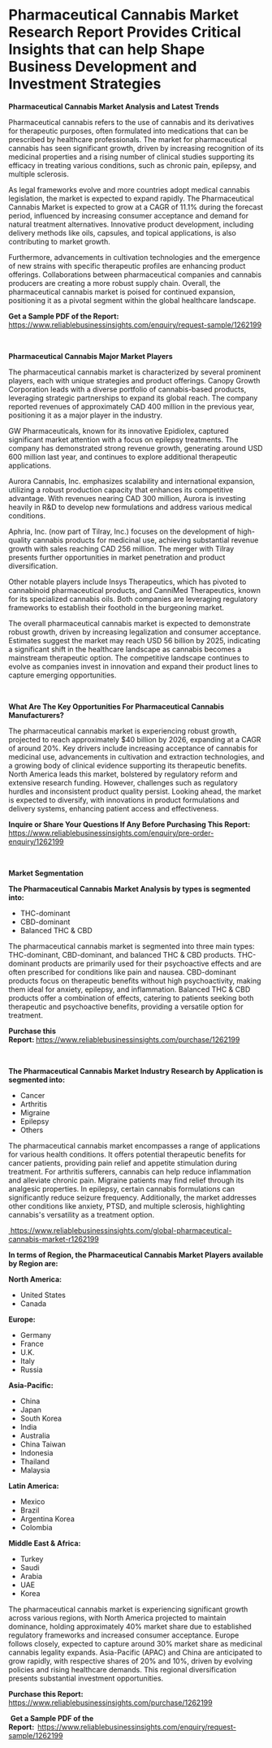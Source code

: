 <p><h1>Pharmaceutical Cannabis Market Research Report Provides Critical Insights that can help Shape Business Development and Investment Strategies</h1></p><p><strong>Pharmaceutical Cannabis Market Analysis and Latest Trends</strong></p>
<p><p>Pharmaceutical cannabis refers to the use of cannabis and its derivatives for therapeutic purposes, often formulated into medications that can be prescribed by healthcare professionals. The market for pharmaceutical cannabis has seen significant growth, driven by increasing recognition of its medicinal properties and a rising number of clinical studies supporting its efficacy in treating various conditions, such as chronic pain, epilepsy, and multiple sclerosis.</p><p>As legal frameworks evolve and more countries adopt medical cannabis legislation, the market is expected to expand rapidly. The Pharmaceutical Cannabis Market is expected to grow at a CAGR of 11.1% during the forecast period, influenced by increasing consumer acceptance and demand for natural treatment alternatives. Innovative product development, including delivery methods like oils, capsules, and topical applications, is also contributing to market growth.</p><p>Furthermore, advancements in cultivation technologies and the emergence of new strains with specific therapeutic profiles are enhancing product offerings. Collaborations between pharmaceutical companies and cannabis producers are creating a more robust supply chain. Overall, the pharmaceutical cannabis market is poised for continued expansion, positioning it as a pivotal segment within the global healthcare landscape.</p></p>
<p><strong>Get a Sample PDF of the Report:&nbsp;</strong> <a href="https://www.reliablebusinessinsights.com/enquiry/request-sample/1262199?utm_campaign=115&utm_medium=2&utm_source=Github&utm_content=ia&utm_term=19042025&utm_id=pharmaceutical-cannabis">https://www.reliablebusinessinsights.com/enquiry/request-sample/1262199</a></p>
<p>&nbsp;</p>
<p><strong>Pharmaceutical Cannabis Major Market Players</strong></p>
<p><p>The pharmaceutical cannabis market is characterized by several prominent players, each with unique strategies and product offerings. Canopy Growth Corporation leads with a diverse portfolio of cannabis-based products, leveraging strategic partnerships to expand its global reach. The company reported revenues of approximately CAD 400 million in the previous year, positioning it as a major player in the industry.</p><p>GW Pharmaceuticals, known for its innovative Epidiolex, captured significant market attention with a focus on epilepsy treatments. The company has demonstrated strong revenue growth, generating around USD 600 million last year, and continues to explore additional therapeutic applications.</p><p>Aurora Cannabis, Inc. emphasizes scalability and international expansion, utilizing a robust production capacity that enhances its competitive advantage. With revenues nearing CAD 300 million, Aurora is investing heavily in R&D to develop new formulations and address various medical conditions.</p><p>Aphria, Inc. (now part of Tilray, Inc.) focuses on the development of high-quality cannabis products for medicinal use, achieving substantial revenue growth with sales reaching CAD 256 million. The merger with Tilray presents further opportunities in market penetration and product diversification.</p><p>Other notable players include Insys Therapeutics, which has pivoted to cannabinoid pharmaceutical products, and CanniMed Therapeutics, known for its specialized cannabis oils. Both companies are leveraging regulatory frameworks to establish their foothold in the burgeoning market.</p><p>The overall pharmaceutical cannabis market is expected to demonstrate robust growth, driven by increasing legalization and consumer acceptance. Estimates suggest the market may reach USD 56 billion by 2025, indicating a significant shift in the healthcare landscape as cannabis becomes a mainstream therapeutic option. The competitive landscape continues to evolve as companies invest in innovation and expand their product lines to capture emerging opportunities.</p></p>
<p>&nbsp;</p>
<p><strong>What Are The Key Opportunities For Pharmaceutical Cannabis Manufacturers?</strong></p>
<p><p>The pharmaceutical cannabis market is experiencing robust growth, projected to reach approximately $40 billion by 2026, expanding at a CAGR of around 20%. Key drivers include increasing acceptance of cannabis for medicinal use, advancements in cultivation and extraction technologies, and a growing body of clinical evidence supporting its therapeutic benefits. North America leads this market, bolstered by regulatory reform and extensive research funding. However, challenges such as regulatory hurdles and inconsistent product quality persist. Looking ahead, the market is expected to diversify, with innovations in product formulations and delivery systems, enhancing patient access and effectiveness.</p></p>
<p><strong>Inquire or Share Your Questions If Any Before Purchasing This Report:</strong> <a href="https://www.reliablebusinessinsights.com/enquiry/pre-order-enquiry/1262199?utm_campaign=115&utm_medium=2&utm_source=Github&utm_content=ia&utm_term=19042025&utm_id=pharmaceutical-cannabis">https://www.reliablebusinessinsights.com/enquiry/pre-order-enquiry/1262199</a></p>
<p>&nbsp;</p>
<p><strong>Market Segmentation</strong></p>
<p><strong>The Pharmaceutical Cannabis Market Analysis by types is segmented into:</strong></p>
<p><ul><li>THC-dominant</li><li>CBD-dominant</li><li>Balanced THC & CBD</li></ul></p>
<p><p>The pharmaceutical cannabis market is segmented into three main types: THC-dominant, CBD-dominant, and balanced THC & CBD products. THC-dominant products are primarily used for their psychoactive effects and are often prescribed for conditions like pain and nausea. CBD-dominant products focus on therapeutic benefits without high psychoactivity, making them ideal for anxiety, epilepsy, and inflammation. Balanced THC & CBD products offer a combination of effects, catering to patients seeking both therapeutic and psychoactive benefits, providing a versatile option for treatment.</p></p>
<p><strong>Purchase this Report:&nbsp;</strong><a href="https://www.reliablebusinessinsights.com/purchase/1262199?utm_campaign=115&utm_medium=2&utm_source=Github&utm_content=ia&utm_term=19042025&utm_id=pharmaceutical-cannabis">https://www.reliablebusinessinsights.com/purchase/1262199</a></p>
<p>&nbsp;</p>
<p><strong>The Pharmaceutical Cannabis Market Industry Research by Application is segmented into:</strong></p>
<p><ul><li>Cancer</li><li>Arthritis</li><li>Migraine</li><li>Epilepsy</li><li>Others</li></ul></p>
<p><p>The pharmaceutical cannabis market encompasses a range of applications for various health conditions. It offers potential therapeutic benefits for cancer patients, providing pain relief and appetite stimulation during treatment. For arthritis sufferers, cannabis can help reduce inflammation and alleviate chronic pain. Migraine patients may find relief through its analgesic properties. In epilepsy, certain cannabis formulations can significantly reduce seizure frequency. Additionally, the market addresses other conditions like anxiety, PTSD, and multiple sclerosis, highlighting cannabis's versatility as a treatment option.</p></p>
<p><a href="https://www.reliablebusinessinsights.com/global-pharmaceutical-cannabis-market-r1262199?utm_campaign=115&utm_medium=2&utm_source=Github&utm_content=ia&utm_term=19042025&utm_id=pharmaceutical-cannabis">&nbsp;https://www.reliablebusinessinsights.com/global-pharmaceutical-cannabis-market-r1262199</a></p>
<p><strong>In terms of Region, the Pharmaceutical Cannabis Market Players available by Region are:</strong></p>
<p>
    <p> <strong> North America: </strong>
        <ul>
            <li>United States</li>
            <li>Canada</li>
        </ul>
        </p> 
    <p> <strong> Europe: </strong>
        <ul>
            <li>Germany</li>
            <li>France</li>
            <li>U.K.</li>
            <li>Italy</li>
            <li>Russia</li>
        </ul>
        </p> 
    <p> <strong> Asia-Pacific: </strong>
        <ul>
            <li>China</li>
            <li>Japan</li>
            <li>South Korea</li>
            <li>India</li>
            <li>Australia</li>
            <li>China Taiwan</li>
            <li>Indonesia</li>
            <li>Thailand</li>
            <li>Malaysia</li>
        </ul>
        </p> 
    <p> <strong> Latin America: </strong>
        <ul>
            <li>Mexico</li>
            <li>Brazil</li>
            <li>Argentina Korea</li>
            <li>Colombia</li>
        </ul>
        </p> 
    <p> <strong> Middle East & Africa: </strong>
        <ul>
            <li>Turkey</li>
            <li>Saudi</li>
            <li>Arabia</li>
            <li>UAE</li>
            <li>Korea</li>
        </ul>
    </p>
    </p>
<p><p>The pharmaceutical cannabis market is experiencing significant growth across various regions, with North America projected to maintain dominance, holding approximately 40% market share due to established regulatory frameworks and increased consumer acceptance. Europe follows closely, expected to capture around 30% market share as medicinal cannabis legality expands. Asia-Pacific (APAC) and China are anticipated to grow rapidly, with respective shares of 20% and 10%, driven by evolving policies and rising healthcare demands. This regional diversification presents substantial investment opportunities.</p></p>
<p><strong>Purchase this Report: </strong><a href="https://www.reliablebusinessinsights.com/purchase/1262199?utm_campaign=115&utm_medium=2&utm_source=Github&utm_content=ia&utm_term=19042025&utm_id=pharmaceutical-cannabis">https://www.reliablebusinessinsights.com/purchase/1262199</a></p>
<p>&nbsp;<strong>Get a Sample PDF of the Report:&nbsp;&nbsp;</strong><a href="https://www.reliablebusinessinsights.com/enquiry/request-sample/1262199?utm_campaign=115&utm_medium=2&utm_source=Github&utm_content=ia&utm_term=19042025&utm_id=pharmaceutical-cannabis">https://www.reliablebusinessinsights.com/enquiry/request-sample/1262199</a></p>
<p><strong></strong></p>
<p><p></p><p></p><p></p></p>